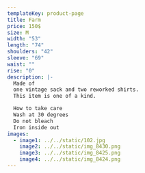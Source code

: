 ```yaml
---
templateKey: product-page
title: Farm
price: 150$
size: M
width: "53"
length: "74"
shoulders: "42"
sleeve: "69"
waist: ""
rise: "0"
description: |-
  Made of
  one vintage sack and two reworked shirts. 
  This item is one of a kind. 

  How to take care
  Wash at 30 degrees
  Do not bleach
  Iron inside out
images:
  - image1: ../../static/102.jpg
    image2: ../../static/img_8430.png
    image3: ../../static/img_8425.png
    image4: ../../static/img_8424.png
---
```

